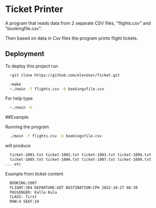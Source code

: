 
# Ticket Printer

A program that reads data from 2 separate CSV files, "flights.csv" and "bookingfile.csv".

Then based on data in Csv files the program prints flight tickets.
## Deployment

To deploy this project run

```bash
  ~git clone https://github.com/elevUser/Ticket.git
```
```bash
  ~make
  ~./main -f flights.csv -b bookingsfile.csv
```
For help type
```bash
  ~./main -h
```
##Example

Running the program
```bash
  ./main -f flights.csv -b bookingsfile.csv
```
will produce
```bash
  ticket-1001.txt ticket-1002.txt ticket-1003.txt ticket-1004.txt
  ticket-1005.txt ticket-1006.txt ticket-1007.txt ticket-1008.txt
... etc

```
Example from ticket content
```bash
  BOOKING:2007
  FLIGHT:304 DEPARTURE:GOT DESTINATION:CPH 2022-10-27 06:30
  PASSENGER: Kalle Kula
  CLASS: first
  ROW:4 SEAT:24
```


